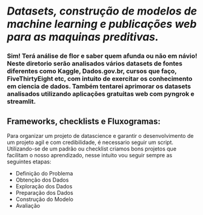 # ***Datasets, construção de modelos de machine learning e publicações web para as maquinas preditivas.*** 

### Sim! Terá análise de flor e saber quem afunda ou não em návio! Neste diretorio serão analisados vários datasets de fontes diferentes como Kaggle, Dados.gov.br, cursos que faço, FiveThirtyEight etc, com intuito de exercitar os conhecimento em ciencia de dados. Também tentarei aprimorar os datasets analisados utilizando aplicações gratuitas web com pyngrok e streamlit. 

## Frameworks, checklists e Fluxogramas:
Para organizar um projeto de datascience e garantir o desenvolvimento de um projeto agil e
com credibilidade, é necessario seguir um script. Utilizando-se de um padrão ou checklist criamos bons projetos que facilitam o nosso aprendizado, 
nesse intuito vou seguir sempre as seguintes etapas:

* Definição do Problema
* Obtenção dos Dados
* Exploração dos Dados
* Preparação dos Dados
* Construção do Modelo
* Avaliação

